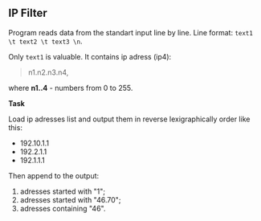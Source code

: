 ## IP Filter
Program reads data from the standart input line by line.
Line format:     ``text1 \t text2 \t text3 \n``.

Only ``text1`` is valuable. It contains ip adress (ip4): 
>n1.n2.n3.n4,

where **n1..4** - numbers from 0 to 255.

**Task**

Load ip adresses list and output them in reverse lexigraphically order like this:

* 192.10.1.1
* 192.2.1.1
* 192.1.1.1

Then append to the output:
1. adresses started with "1";
2. adresses started with "46.70";
3. adresses containing "46".
